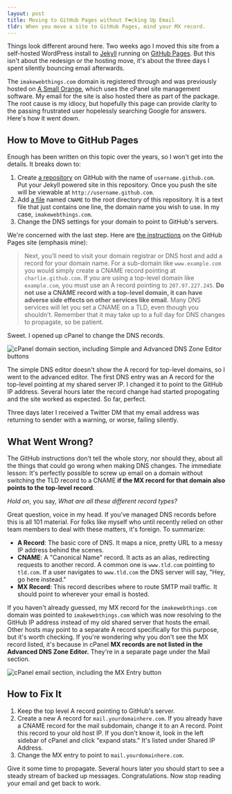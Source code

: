 ```yaml
---
layout: post
title: Moving to GitHub Pages without F❤cking Up Email
tldr: When you move a site to GitHub Pages, mind your MX record.
---
```


Things look different around here.  Two weeks ago I moved this site from a self-hosted WordPress install to [Jekyll](https://github.com/mojombo/jekyll/wiki) running on [GitHub Pages](http://pages.github.com).  But this isn't about the redesign or the hosting move, it's about the three days I spent silently bouncing email afterwards.

The `imakewebthings.com` domain is registered through and was previously hosted on [A Small Orange](http://asmallorange.com), which uses the cPanel site management software.  My email for the site is also hosted there as part of the package.  The root cause is my idiocy, but hopefully this page can provide clarity to the passing frustrated user hopelessly searching Google for answers.  Here's how it went down.

## How to Move to GitHub Pages

Enough has been written on this topic over the years, so I won't get into the details. It breaks down to:

1. Create [a repository](https://github.com/imakewebthings/imakewebthings.github.com) on GitHub with the name of `username.github.com`.  Put your Jekyll powered site in this repository.  Once you push the site will be viewable at `http://username.github.com`.
2. Add [a file](https://github.com/imakewebthings/imakewebthings.github.com/blob/master/CNAME) named `CNAME` to the root directory of this repository.  It is a text file that just contains one line, the domain name you wish to use.  In my case, `imakewebthings.com`.
3. Change the DNS settings for your domain to point to GitHub's servers.

We're concerned with the last step.  Here are [the instructions](http://pages.github.com/#custom_domains) on the GitHub Pages site (emphasis mine):

> Next, you’ll need to visit your domain registrar or DNS host and add a record for your domain name. For a sub-domain like `www.example.com` you would simply create a CNAME record pointing at `charlie.github.com`. If you are using a top-level domain like `example.com`, you must use an A record pointing to `207.97.227.245`. **Do not use a CNAME record with a top-level domain, it can have adverse side effects on other services like email.** Many DNS services will let you set a CNAME on a TLD, even though you shouldn’t. Remember that it may take up to a full day for DNS changes to propagate, so be patient.

Sweet.  I opened up cPanel to change the DNS records.

![cPanel domain section, including Simple and Advanced DNS Zone Editor buttons](http://s3.amazonaws.com/imakewebthings-blog/cpanel-domains.png)

The simple DNS editor doesn't show the A record for top-level domains, so I went to the advanced editor.  The first DNS entry was an A record for the top-level pointing at my shared server IP.  I changed it to point to the GitHub IP address.  Several hours later the record change had started propogating and the site worked as expected.  So far, perfect.

Three days later I received a Twitter DM that my email address was returning to sender with a warning, or worse, failing silently.

## What Went Wrong?

The GitHub instructions don't tell the whole story, nor should they, about all the things that could go wrong when making DNS changes.  The immediate lesson: It's perfectly possible to screw up email on a domain without switching the TLD record to a CNAME **if the MX record for that domain also points to the top-level record**.

*Hold on,* you say, *What are all these different record types?*

Great question, voice in my head.  If you've managed DNS records before this is all 101 material. For folks like myself who until recently relied on other team members to deal with these matters, it's foreign. To summarize:

- **A Record**: The basic core of DNS.  It maps a nice, pretty URL to a messy IP address behind the scenes.
- **CNAME**: A "Canonical Name" record. It acts as an alias, redirecting requests to another record.  A common one is `www.tld.com` pointing to `tld.com`.  If a user navigates to `www.tld.com` the DNS server will say, "Hey, go here instead."
- **MX Record**: This record describes where to route SMTP mail traffic. It should point to wherever your email is hosted.

If you haven't already guessed, my MX record for the `imakewebthings.com` domain was pointed to `imakewebthings.com` which was now resolving to the GitHub IP address instead of my old shared server that hosts the email.  Other hosts may point to a separate A record specifically for this purpose, but it's worth checking. If you're wondering why you don't see the MX record listed, it's because in cPanel **MX records are not listed in the Advanced DNS Zone Editor.**  They're in a separate page under the Mail section.

![cPanel email section, including the MX Entry button](http://s3.amazonaws.com/imakewebthings-blog/cpanel-mail.png)

## How to Fix It

1. Keep the top level A record pointing to GitHub's server.
2. Create a new A record for `mail.yourdomainhere.com`.  If you already have a CNAME record for the mail subdomain, change it to an A record.  Point this record to your old host IP. If you don't know it, look in the left sidebar of cPanel and click "expand stats." It's listed under Shared IP Address.
3. Change the MX entry to point to `mail.yourdomainhere.com`.

Give it some time to propagate.  Several hours later you should start to see a steady stream of backed up messages.  Congratulations.  Now stop reading your email and get back to work.
